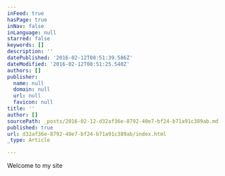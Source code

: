 ```yaml
---
inFeed: true
hasPage: true
inNav: false
inLanguage: null
starred: false
keywords: []
description: ''
datePublished: '2016-02-12T08:51:39.586Z'
dateModified: '2016-02-12T08:51:25.540Z'
authors: []
publisher:
  name: null
  domain: null
  url: null
  favicon: null
title: ''
author: []
sourcePath: _posts/2016-02-12-d32af36e-8792-40e7-bf24-b71a91c389ab.md
published: true
url: d32af36e-8792-40e7-bf24-b71a91c389ab/index.html
_type: Article

---
```

Welcome to my site